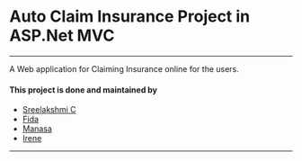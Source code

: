 # Auto Claim Insurance Project in ASP.Net MVC
---
A Web application for Claiming Insurance online for the users.

#### This project is done and maintained by

* [Sreelakshmi C](https://github.com/Sree-laksh-mi)
* [Fida](https://github.com/fidagithub)
* [Manasa](https://github.com/manasa1999142)
* [Irene](https://github.com/IRENE1998)

---
